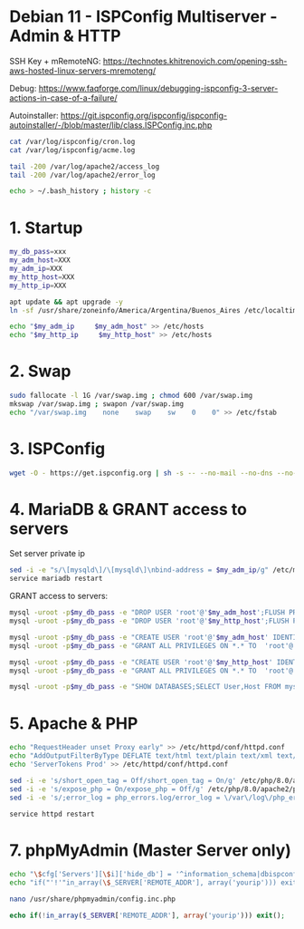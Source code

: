 # Debian 11 - ISPConfig Multiserver - Admin & HTTP

SSH Key + mRemoteNG: https://technotes.khitrenovich.com/opening-ssh-aws-hosted-linux-servers-mremoteng/

Debug: https://www.faqforge.com/linux/debugging-ispconfig-3-server-actions-in-case-of-a-failure/

Autoinstaller: https://git.ispconfig.org/ispconfig/ispconfig-autoinstaller/-/blob/master/lib/class.ISPConfig.inc.php
```sh
cat /var/log/ispconfig/cron.log
cat /var/log/ispconfig/acme.log

tail -200 /var/log/apache2/access_log
tail -200 /var/log/apache2/error_log

echo > ~/.bash_history ; history -c
```

# 1. Startup
```sh
my_db_pass=xxx
my_adm_host=XXX
my_adm_ip=XXX
my_http_host=XXX
my_http_ip=XXX
```

```sh
apt update && apt upgrade -y
ln -sf /usr/share/zoneinfo/America/Argentina/Buenos_Aires /etc/localtime

echo "$my_adm_ip     $my_adm_host" >> /etc/hosts
echo "$my_http_ip     $my_http_host" >> /etc/hosts
```

# 2. Swap
```sh
sudo fallocate -l 1G /var/swap.img ; chmod 600 /var/swap.img
mkswap /var/swap.img ; swapon /var/swap.img
echo "/var/swap.img    none    swap    sw    0    0" >> /etc/fstab
```

# 3. ISPConfig
```sh
wget -O - https://get.ispconfig.org | sh -s -- --no-mail --no-dns --no-roundcube --ssh-permit-root=without-password --use-php=8.0,8.1,8.2
```

# 4. MariaDB & GRANT access to servers
Set server private ip
```sh
sed -i -e "s/\[mysqld\]/\[mysqld\]\nbind-address = $my_adm_ip/g" /etc/mysql/mariadb.conf.d/50-server.cnf
service mariadb restart
```
GRANT access to servers:
```sh
mysql -uroot -p$my_db_pass -e "DROP USER 'root'@'$my_adm_host';FLUSH PRIVILEGES"
mysql -uroot -p$my_db_pass -e "DROP USER 'root'@'$my_http_host';FLUSH PRIVILEGES"

mysql -uroot -p$my_db_pass -e "CREATE USER 'root'@'$my_adm_host' IDENTIFIED BY '$my_db_pass'"
mysql -uroot -p$my_db_pass -e "GRANT ALL PRIVILEGES ON *.* TO  'root'@'$my_adm_host' IDENTIFIED BY '$my_db_pass' WITH GRANT OPTION MAX_QUERIES_PER_HOUR 0 MAX_CONNECTIONS_PER_HOUR 0 MAX_UPDATES_PER_HOUR 0 MAX_USER_CONNECTIONS 0"

mysql -uroot -p$my_db_pass -e "CREATE USER 'root'@'$my_http_host' IDENTIFIED BY '$my_db_pass'"
mysql -uroot -p$my_db_pass -e "GRANT ALL PRIVILEGES ON *.* TO  'root'@'$my_http_host' IDENTIFIED BY '$my_db_pass' WITH GRANT OPTION MAX_QUERIES_PER_HOUR 0 MAX_CONNECTIONS_PER_HOUR 0 MAX_UPDATES_PER_HOUR 0 MAX_USER_CONNECTIONS 0"

mysql -uroot -p$my_db_pass -e "SHOW DATABASES;SELECT User,Host FROM mysql.user"
```

# 5. Apache & PHP
```sh
echo "RequestHeader unset Proxy early" >> /etc/httpd/conf/httpd.conf 
echo "AddOutputFilterByType DEFLATE text/html text/plain text/xml text/css text/javascript application/javascript" >> /etc/httpd/conf/httpd.conf
echo 'ServerTokens Prod' >> /etc/httpd/conf/httpd.conf

sed -i -e 's/short_open_tag = Off/short_open_tag = On/g' /etc/php/8.0/apache2/php.ini
sed -i -e 's/expose_php = On/expose_php = Off/g' /etc/php/8.0/apache2/php.ini
sed -i -e 's/;error_log = php_errors.log/error_log = \/var\/log\/php_errors.log/g' /etc/php/8.0/apache2/php.ini

service httpd restart

```

# 7. phpMyAdmin (Master Server only)
```sh
echo "\$cfg['Servers'][\$i]['hide_db'] = '^information_schema|dbispconfig|performance_schema|mysql|phpmyadmin\$';" >> /usr/share/phpmyadmin/config.inc.php
echo "if("'!'"in_array(\$_SERVER['REMOTE_ADDR'], array('yourip'))) exit();" >> /usr/share/phpmyadmin/config.inc.php
```
```sh
nano /usr/share/phpmyadmin/config.inc.php
```
```php
echo if(!in_array($_SERVER['REMOTE_ADDR'], array('yourip'))) exit();
```
